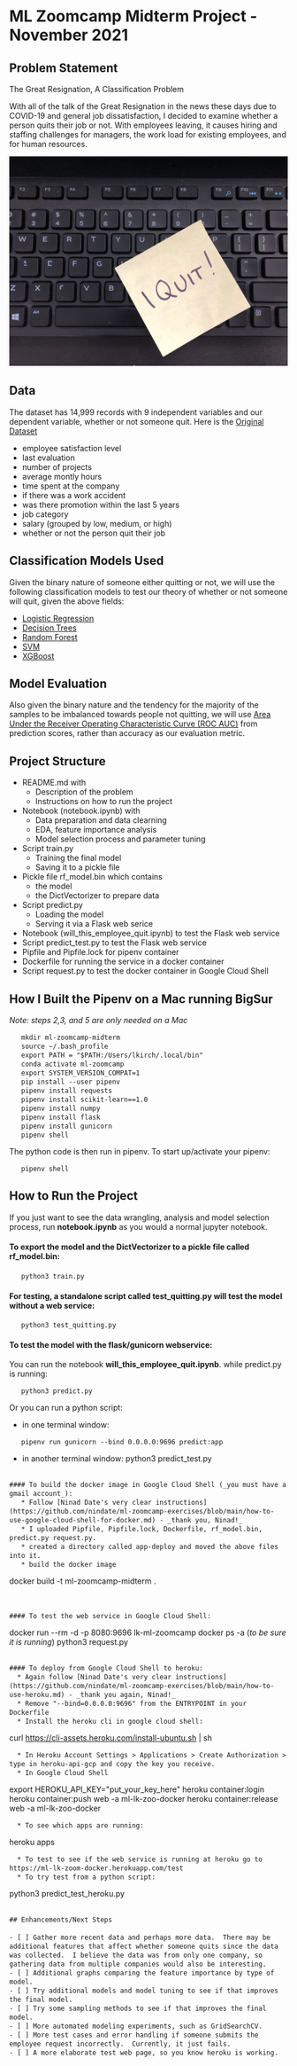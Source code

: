 # ML Zoomcamp Midterm Project - November 2021

## Problem Statement
The Great Resignation, A Classification Problem

With all of the talk of the Great Resignation in the news these days due to COVID-19 and general job dissatisfaction, I decided to examine whether a person quits their job or not. With employees leaving, it causes hiring and staffing challenges for managers, the work load for existing employees, and for human resources.

![I Quit](https://github.com/lkirch/ml-zoomcamp/blob/main/midterm/images/i-quit.jpeg)

## Data
The dataset has 14,999 records with 9 independent variables and our dependent variable, whether or not someone quit.  Here is the [Original Dataset](https://github.com/VincentTatan/PythonAnalytics/blob/master/Youtube/dataset/HR_comma_sep.csv)

*    employee satisfaction level
*    last evaluation
*    number of projects
*    average montly hours
*    time spent at the company
*    if there was a work accident
*    was there promotion within the last 5 years
*    job category
*    salary (grouped by low, medium, or high)
*    whether or not the person quit their job


## Classification Models Used
Given the binary nature of someone either quitting or not, we will use the following classification models to test our theory of whether or not someone will quit, given the above fields: 

*   [Logistic Regression](https://scikit-learn.org/stable/modules/generated/sklearn.linear_model.LogisticRegression.html)
*   [Decision Trees](https://scikit-learn.org/stable/modules/generated/sklearn.tree.DecisionTreeClassifier.html)
*   [Random Forest](https://scikit-learn.org/stable/modules/generated/sklearn.ensemble.RandomForestClassifier.html)
*   [SVM](https://scikit-learn.org/stable/modules/svm.html)
*   [XGBoost](https://xgboost.readthedocs.io/en/latest/python/index.html)

## Model Evaluation
Also given the binary nature and the tendency for the majority of the samples to be imbalanced towards people not quitting, we will use [Area Under the Receiver Operating Characteristic Curve (ROC AUC)](https://scikit-learn.org/stable/modules/generated/sklearn.metrics.roc_auc_score.html) from prediction scores, rather than accuracy as our evaluation metric.

## Project Structure

 * README.md with
      * Description of the problem
      * Instructions on how to run the project
 * Notebook (notebook.ipynb) with
      * Data preparation and data clearning
      * EDA, feature importance analysis
      * Model selection process and parameter tuning
 * Script train.py
      * Training the final model
      * Saving it to a pickle file
 * Pickle file rf_model.bin which contains
      * the model
      * the DictVectorizer to prepare data
 * Script predict.py
      * Loading the model
      * Serving it via a Flask web serice
 * Notebook (will_this_employee_quit.ipynb) to test the Flask web service
 * Script predict_test.py to test the Flask web service
 * Pipfile and Pipfile.lock for pipenv container
 * Dockerfile for running the service in a docker container
 * Script request.py to test the docker container in Google Cloud Shell
 


## How I Built the Pipenv on a Mac running BigSur
_Note: steps 2,3, and 5 are only needed on a Mac_
```
   mkdir ml-zoomcamp-midterm
   source ~/.bash_profile  
   export PATH = "$PATH:/Users/lkirch/.local/bin"
   conda activate ml-zoomcamp
   export SYSTEM_VERSION_COMPAT=1  
   pip install --user pipenv
   pipenv install requests
   pipenv install scikit-learn==1.0
   pipenv install numpy
   pipenv install flask
   pipenv install gunicorn
   pipenv shell
```

The python code is then run in pipenv.  To start up/activate your pipenv:
```
   pipenv shell
```

## How to Run the Project

If you just want to see the data wrangling, analysis and model selection process, run **notebook.ipynb** as you would a normal jupyter notebook.

#### To export the model and the DictVectorizer to a pickle file called rf_model.bin:
```
   python3 train.py
```

#### For testing, a standalone script called test_quitting.py will test the model without a web service:  
```
   python3 test_quitting.py
```

#### To test the model with the flask/gunicorn webservice:
You can run the notebook **will_this_employee_quit.ipynb**. while predict.py is running:
```
   python3 predict.py
```

Or you can run a python script:
   * in one terminal window:
```
   pipenv run gunicorn --bind 0.0.0.0:9696 predict:app 
```
   * in another terminal window:
   python3 predict_test.py 
```

#### To build the docker image in Google Cloud Shell (_you must have a gmail account_):
   * Follow [Ninad Date's very clear instructions](https://github.com/nindate/ml-zoomcamp-exercises/blob/main/how-to-use-google-cloud-shell-for-docker.md) - _thank you, Ninad!_
   * I uploaded Pipfile, Pipfile.lock, Dockerfile, rf_model.bin, predict.py request.py.
   * created a directory called app-deploy and moved the above files into it.
   * build the docker image
```
   docker build -t ml-zoomcamp-midterm .
```   
   
   
#### To test the web service in Google Cloud Shell:
```
   docker run --rm -d -p 8080:9696 lk-ml-zoomcamp
   docker ps -a (_to be sure it is running_)
   python3 request.py
```

#### To deploy from Google Cloud Shell to heroku:
  * Again follow [Ninad Date's very clear instructions](https://github.com/nindate/ml-zoomcamp-exercises/blob/main/how-to-use-heroku.md) - _thank you again, Ninad!_
  * Remove "--bind=0.0.0.0:9696" from the ENTRYPOINT in your Dockerfile
  * Install the heroku cli in google cloud shell: 
```
   curl https://cli-assets.heroku.com/install-ubuntu.sh | sh  
```
  * In Heroku Account Settings > Applications > Create Authorization > type in heroku-api-gcp and copy the key you receive.
  * In Google Cloud Shell
```
   export HEROKU_API_KEY="put_your_key_here"
   heroku container:login
   heroku container:push web -a ml-lk-zoo-docker
   heroku container:release web -a ml-lk-zoo-docker
```
  * To see which apps are running:
```
   heroku apps
```
  * To test to see if the web service is running at heroku go to https://ml-lk-zoom-docker.herokuapp.com/test
  * To try test from a python script:
```
   python3 predict_test_heroku.py
```

## Enhancements/Next Steps

- [ ] Gather more recent data and perhaps more data.  There may be additional features that affect whether someone quits since the data was collected.  I believe the data was from only one company, so gathering data from multiple companies would also be interesting.
- [ ] Additional graphs comparing the feature importance by type of model.
- [ ] Try additional models and model tuning to see if that improves the final model.
- [ ] Try some sampling methods to see if that improves the final model.
- [ ] More automated modeling experiments, such as GridSearchCV.
- [ ] More test cases and error handling if someone submits the employee request incorrectly.  Currently, it just fails.
- [ ] A more elaborate test web page, so you know heroku is working.
